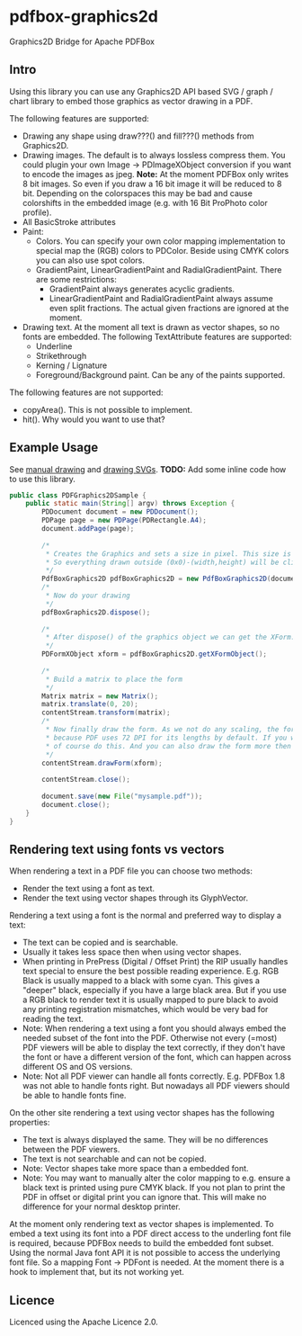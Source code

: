 # pdfbox-graphics2d
Graphics2D Bridge for Apache PDFBox

## Intro
Using this library you can use any Graphics2D API based SVG / graph / chart library 
to embed those graphics as vector drawing in a PDF.

The following features are supported:

- Drawing any shape using draw???() and fill???() methods from Graphics2D.
- Drawing images. The default is to always lossless compress them. You could plugin 
  your own Image -> PDImageXObject conversion if you want to encode the images as jpeg. 
  **Note:** At the moment PDFBox only writes 8 bit images. So even if you draw 
  a 16 bit image it will be reduced to 8 bit. Depending on the colorspaces this may be 
  bad and cause colorshifts in the embedded image (e.g. with 16 Bit ProPhoto color profile).
- All BasicStroke attributes
- Paint:
	- Colors. You can specify your own color mapping implementation to special map the (RGB) 
	colors to PDColor. Beside using CMYK colors you can also use spot colors.
	- GradientPaint, LinearGradientPaint and RadialGradientPaint. There are some restrictions:
	  - GradientPaint always generates acyclic gradients. 
	  - LinearGradientPaint and RadialGradientPaint always assume even split fractions. 
	  The actual given fractions are ignored at the moment.
- Drawing text. At the moment all text is drawn as vector shapes, so no fonts are embedded. 
  The following TextAttribute features are supported:
   - Underline
   - Strikethrough
   - Kerning / Lignature
   - Foreground/Background paint. Can be any of the paints supported.

The following features are not supported:

- copyArea(). This is not possible to implement.
- hit(). Why would you want to use that?

## Example Usage

See [manual drawing](src/test/java/de/rototor/pdfbox/graphics2d/PdfBoxGraphics2dTest.java) 
and [drawing SVGs](src/test/java/de/rototor/pdfbox/graphics2d/RenderSVGsTest.java).
**TODO:** Add some inline code how to use this library.

```java
public class PDFGraphics2DSample {
	public static main(String[] argv) throws Exception {
		PDDocument document = new PDDocument();
		PDPage page = new PDPage(PDRectangle.A4);
		document.addPage(page);
			
		/*
		 * Creates the Graphics and sets a size in pixel. This size is used for the BBox of the XForm.
		 * So everything drawn outside (0x0)-(width,height) will be clipped.
		 */
		PdfBoxGraphics2D pdfBoxGraphics2D = new PdfBoxGraphics2D(document, 400, 400);
		/*
		 * Now do your drawing
		 */ 
		pdfBoxGraphics2D.dispose();
		
		/*
		 * After dispose() of the graphics object we can get the XForm.
		 */
		PDFormXObject xform = pdfBoxGraphics2D.getXFormObject();
		
		/*
		 * Build a matrix to place the form
		 */
		Matrix matrix = new Matrix();
		matrix.translate(0, 20);
		contentStream.transform(matrix);
		/*
		 * Now finally draw the form. As we not do any scaling, the form drawn has a size of 5,5 x 5,5 inches, 
		 * because PDF uses 72 DPI for its lengths by default. If you want to scale, skew or rotate the form you can 
		 * of course do this. And you can also draw the form more then once. Think of the XForm as a stamper.
		 */
		contentStream.drawForm(xform);
		
		contentStream.close();
		
		document.save(new File("mysample.pdf"));
		document.close();
	}
}
```
## Rendering text using fonts vs vectors

When rendering a text in a PDF file you can choose two methods:
- Render the text using a font as text.
- Render the text using vector shapes through its GlyphVector.

Rendering a text using a font is the normal and preferred way to display a text:
- The text can be copied and is searchable.
- Usually it takes less space then when using vector shapes.
- When printing in PrePress (Digital / Offset Print) the RIP usually handles text special to ensure 
the best possible reading experience. E.g. RGB Black is usually mapped to a black 
with some cyan. This gives a "deeper" black, especially if you have a large black area. 
But if you use a RGB black to render text it is usually mapped to pure black to avoid 
any printing registration mismatches, which would be very bad for reading the text.
- Note: When rendering a text using a font you should always embed the needed subset of the font into the PDF. 
  Otherwise not every (=most) PDF viewers will be able to display the text correctly, if they don't have the font or
  have a different version of the font, which can happen across different OS and OS versions.
- Note: Not all PDF viewer can handle all fonts correctly. E.g. PDFBox 1.8 was not able to handle fonts right. 
But nowadays all PDF viewers should be able to handle fonts fine.

On the other site rendering a text using vector shapes has the following properties:
- The text is always displayed the same. They will be no differences between the PDF viewers.
- The text is not searchable and can not be copied.
- Note: Vector shapes take more space than a embedded font.
- Note: You may want to manually alter the color mapping to e.g. ensure a black text is printed using pure CMYK black. 
If you not plan to print the PDF in offset or digital print you can ignore that. This will make no difference for 
your normal desktop printer.

At the moment only rendering text as vector shapes is implemented. To embed a text using its font into a PDF direct 
access to the underling font file is required, because PDFBox needs to build the embedded font subset. Using the normal 
Java font API it is not possible to access the underlying font file. So a mapping Font -> PDFont is needed. At the 
moment there is a hook to implement that, but its not working yet.

## Licence

Licenced using the Apache Licence 2.0.